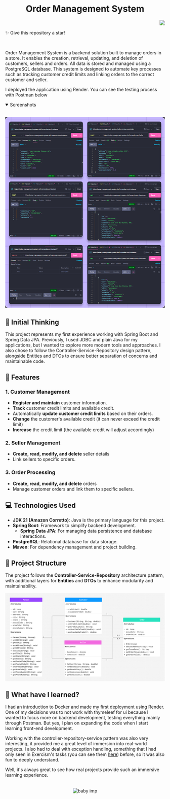 <div align="center">

# Order Management System

</div>

<img align="right" src="https://skillicons.dev/icons?i=java,spring,postgresql">

<br>

✨ Give this repository a star!

<br>

Order Management System is a backend solution built to manage orders in a store. It enables the creation, retrieval, updating, and deletion of customers, sellers and orders. All data is stored and managed using a PostgreSQL database. This system is designed to automate key processes such as tracking customer credit limits and linking orders to the correct customer and seller.

I deployed the application using Render. You can see the testing process with Postman below

<details open>
<summary>
 Screenshots
</summary> <br />
    
<p align="center">
    <img  src="misc/postmanTesting.png"/>
</details>

## 💭 Initial Thinking

This project represents my first experience working with Spring Boot and Spring Data JPA. Previously, I used JDBC and plain Java for my applications, but I wanted to explore more modern tools and approaches. I also chose to follow the Controller-Service-Repository design pattern, alongside Entities and DTOs to ensure better separation of concerns and maintainable code.

## 🎠 Features

### 1. Customer Management
- **Register and maintain** customer information.
- **Track** customer credit limits and available credit.
- Automatically **update customer credit limits** based on their orders.
- **Change** the customer's available credit (it can never exceed the credit limit)
- **Increase** the credit limit (the available credit will adjust accordingly)

### 2. Seller Management
- **Create, read, modify, and delete** seller details
- Link sellers to specific orders.

### 3. Order Processing
- **Create, read, modify, and delete** orders
- Manage customer orders and link them to specific sellers.


## 💻 Technologies Used

- **JDK 21 (Amazon Corretto)**: Java is the primary language for this project.
- **Spring Boot**: Framework to simplify backend development.
  - **Spring Data JPA**: For managing data persistence and database interactions.
- **PostgreSQL**: Relational database for data storage.
- **Maven**: For dependency management and project building.

## 📖 Project Structure

The project follows the **Controller-Service-Repository** architecture pattern, with additional layers for **Entities** and **DTOs** to enhance modularity and maintainability.

<img align="center" src="misc/umlDiagram.png">

## 🔮 What have I learned?

I had an introduction to Docker and made my first deployment using Render. One of my decisions was to not work with thymeleef for ui because I wanted to focus more on backend development, testing everything mainly through Postman. But yes, I plan on expanding the code when I start learning front-end development.

Working with the controller-repository-service pattern was also very interesting, it provided me a great level of immersion into real-world projects. I also had to deal with exception handling, something that I had only seen in Exercism's tasks (you can see them [here](https://github.com/LauriESB/exercism-java)) before, so it was also fun to deeply understand. 

Well, it's always great to see how real projects provide such an immersive learning experience.

<br>

<div align="center">
 <img align="center" src="https://static.wikia.nocookie.net/terraria_gamepedia/images/9/95/Baby_Imp_%28flying%29.gif/revision/latest?cb=20211224155014&format=original" alt="baby imp">
</div>